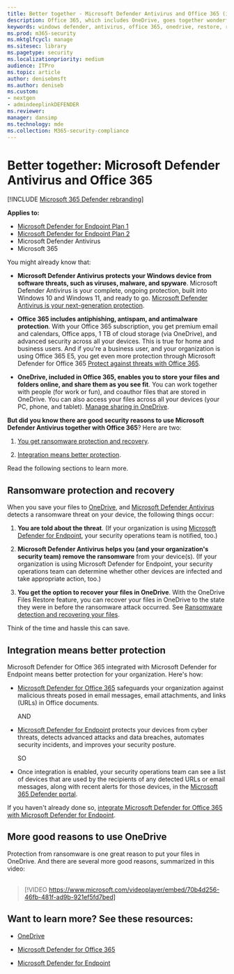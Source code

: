 ```yaml
---
title: Better together - Microsoft Defender Antivirus and Office 365 (including OneDrive) - better protection from ransomware and cyberthreats
description: Office 365, which includes OneDrive, goes together wonderfully with Microsoft Defender Antivirus. Read this article to learn more.
keywords: windows defender, antivirus, office 365, onedrive, restore, ransomware
ms.prod: m365-security
ms.mktglfcycl: manage
ms.sitesec: library
ms.pagetype: security
ms.localizationpriority: medium
audience: ITPro
ms.topic: article
author: denisebmsft
ms.author: deniseb
ms.custom: 
- nextgen
- admindeeplinkDEFENDER
ms.reviewer: 
manager: dansimp
ms.technology: mde
ms.collection: M365-security-compliance
---
```


# Better together: Microsoft Defender Antivirus and Office 365

[!INCLUDE [Microsoft 365 Defender rebranding](../../includes/microsoft-defender.md)]


**Applies to:**
- [Microsoft Defender for Endpoint Plan 1](https://go.microsoft.com/fwlink/p/?linkid=2154037)
- [Microsoft Defender for Endpoint Plan 2](https://go.microsoft.com/fwlink/p/?linkid=2154037)
- Microsoft Defender Antivirus
- Microsoft 365

You might already know that:

- **Microsoft Defender Antivirus protects your Windows device from software threats, such as viruses, malware, and spyware**. Microsoft Defender Antivirus is your complete, ongoing protection, built into Windows 10 and Windows 11, and ready to go. [Microsoft Defender Antivirus is your next-generation protection](./microsoft-defender-antivirus-in-windows-10.md). 

- **Office 365 includes antiphishing, antispam, and antimalware protection**. With your Office 365 subscription, you get premium email and calendars, Office apps, 1 TB of cloud storage (via OneDrive), and advanced security across all your devices. This is true for home and business users. And if you're a business user, and your organization is using Office 365 E5, you get even more protection through Microsoft Defender for Office 365 [Protect against threats with Office 365](/microsoft-365/security/office-365-security/protect-against-threats).

- **OneDrive, included in Office 365, enables you to store your files and folders online, and share them as you see fit**. You can work together with people (for work or fun), and coauthor files that are stored in OneDrive. You can also access your files across all your devices (your PC, phone, and tablet). [Manage sharing in OneDrive](/OneDrive/manage-sharing).

**But did you know there are good security reasons to use Microsoft Defender Antivirus together with Office 365**? Here are two:

 1. [You get ransomware protection and recovery](#ransomware-protection-and-recovery).

 2. [Integration means better protection](#integration-means-better-protection).

Read the following sections to learn more.

## Ransomware protection and recovery

When you save your files to [OneDrive](/onedrive), and [Microsoft Defender Antivirus](./microsoft-defender-antivirus-in-windows-10.md) detects a ransomware threat on your device, the following things occur:

1. **You are told about the threat**. (If your organization is using [Microsoft Defender for Endpoint](microsoft-defender-endpoint.md), your security operations team is notified, too.)

2. **Microsoft Defender Antivirus helps you (and your organization's security team) remove the ransomware** from your device(s). (If your organization is using Microsoft Defender for Endpoint, your security operations team can determine whether other devices are infected and take appropriate action, too.)

3. **You get the option to recover your files in OneDrive**. With the OneDrive Files Restore feature, you can recover your files in OneDrive to the state they were in before the ransomware attack occurred. See [Ransomware detection and recovering your files](https://support.office.com/article/0d90ec50-6bfd-40f4-acc7-b8c12c73637f).

Think of the time and hassle this can save. 

## Integration means better protection

Microsoft Defender for Office 365 integrated with Microsoft Defender for Endpoint means better protection for your organization. Here's how:

- [Microsoft Defender for Office 365](/microsoft-365/security/office-365-security/office-365-atp) safeguards your organization against malicious threats posed in email messages, email attachments, and links (URLs) in Office documents.

    AND

- [Microsoft Defender for Endpoint](microsoft-defender-endpoint.md) protects your devices from cyber threats, detects advanced attacks and data breaches, automates security incidents, and improves your security posture.

    SO

- Once integration is enabled, your security operations team can see a list of devices that are used by the recipients of any detected URLs or email messages, along with recent alerts for those devices, in the <a href="https://go.microsoft.com/fwlink/p/?linkid=2077139" target="_blank">Microsoft 365 Defender portal</a>.

If you haven't already done so, [integrate Microsoft Defender for Office 365 with Microsoft Defender for Endpoint](/microsoft-365/security/office-365-security/integrate-office-365-ti-with-mde).

## More good reasons to use OneDrive

Protection from ransomware is one great reason to put your files in OneDrive. And there are several more good reasons, summarized in this video: <br/><br/>

> [!VIDEO https://www.microsoft.com/videoplayer/embed/70b4d256-46fb-481f-ad9b-921ef5fd7bed]

## Want to learn more? See these resources:

- [OneDrive](/onedrive)

- [Microsoft Defender for Office 365](/microsoft-365/security/office-365-security/office-365-atp)

- [Microsoft Defender for Endpoint](microsoft-defender-endpoint.md)
